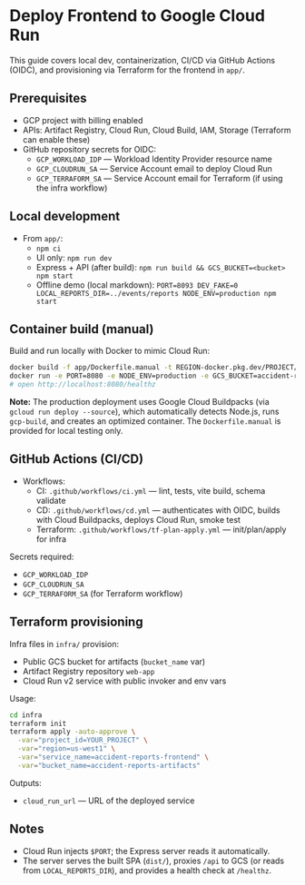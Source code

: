 # Deploy Frontend to Google Cloud Run

This guide covers local dev, containerization, CI/CD via GitHub Actions (OIDC), and provisioning via Terraform for the frontend in `app/`.

## Prerequisites
- GCP project with billing enabled
- APIs: Artifact Registry, Cloud Run, Cloud Build, IAM, Storage (Terraform can enable these)
- GitHub repository secrets for OIDC:
  - `GCP_WORKLOAD_IDP` — Workload Identity Provider resource name
  - `GCP_CLOUDRUN_SA` — Service Account email to deploy Cloud Run
  - `GCP_TERRAFORM_SA` — Service Account email for Terraform (if using the infra workflow)

## Local development
- From `app/`:
  - `npm ci`
  - UI only: `npm run dev`
  - Express + API (after build): `npm run build && GCS_BUCKET=<bucket> npm start`
  - Offline demo (local markdown): `PORT=8093 DEV_FAKE=0 LOCAL_REPORTS_DIR=../events/reports NODE_ENV=production npm start`

## Container build (manual)
Build and run locally with Docker to mimic Cloud Run:

```bash
docker build -f app/Dockerfile.manual -t REGION-docker.pkg.dev/PROJECT/web-app/accident-reports-frontend:local ./app
docker run -e PORT=8080 -e NODE_ENV=production -e GCS_BUCKET=accident-reports-artifacts -p 8080:8080 REGION-docker.pkg.dev/PROJECT/web-app/accident-reports-frontend:local
# open http://localhost:8080/healthz
```

**Note:** The production deployment uses Google Cloud Buildpacks (via `gcloud run deploy --source`), which automatically detects Node.js, runs `gcp-build`, and creates an optimized container. The `Dockerfile.manual` is provided for local testing only.

## GitHub Actions (CI/CD)
- Workflows:
  - CI: `.github/workflows/ci.yml` — lint, tests, vite build, schema validate
  - CD: `.github/workflows/cd.yml` — authenticates with OIDC, builds with Cloud Buildpacks, deploys Cloud Run, smoke test
  - Terraform: `.github/workflows/tf-plan-apply.yml` — init/plan/apply for infra

Secrets required:
- `GCP_WORKLOAD_IDP`
- `GCP_CLOUDRUN_SA`
- `GCP_TERRAFORM_SA` (for Terraform workflow)

## Terraform provisioning
Infra files in `infra/` provision:
- Public GCS bucket for artifacts (`bucket_name` var)
- Artifact Registry repository `web-app`
- Cloud Run v2 service with public invoker and env vars

Usage:
```bash
cd infra
terraform init
terraform apply -auto-approve \
  -var="project_id=YOUR_PROJECT" \
  -var="region=us-west1" \
  -var="service_name=accident-reports-frontend" \
  -var="bucket_name=accident-reports-artifacts"
```

Outputs:
- `cloud_run_url` — URL of the deployed service

## Notes
- Cloud Run injects `$PORT`; the Express server reads it automatically.
- The server serves the built SPA (`dist/`), proxies `/api` to GCS (or reads from `LOCAL_REPORTS_DIR`), and provides a health check at `/healthz`.
